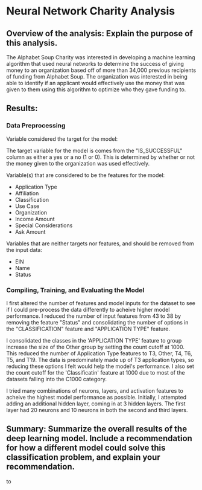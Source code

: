 # Neural Network Charity Analysis

## Overview of the analysis: Explain the purpose of this analysis.
The Alphabet Soup Charity was interested in developing a machine learning algorithm that used neural networks to determine the success of giving money to an organization based off of more than 34,000 previous recipients of funding from Alphabet Soup. The organization was interested in being able to identify if an applicant would effectively use the money that was given to them using this algorithm to optimize who they gave funding to.

## Results:

### Data Preprocessing

Variable considered the target for the model:

The target variable for the model is comes from the "IS_SUCCESSFUL" column as either a yes or a no (1 or 0). This is determined by whether or not the money given to the organization was used effectively.

Variable(s) that are considered to be the features for the model:
- Application Type
- Affiliation
- Classification
- Use Case
- Organization
- Income Amount
- Special Considerations
- Ask Amount

Variables that are neither targets nor features, and should be removed from the input data:
- EIN
- Name
- Status

### Compiling, Training, and Evaluating the Model

I first altered the number of features and model inputs for the dataset to see if I could pre-process the data differently to acheive higher model performance. I reduced the number of input features from 43 to 38 by removing the feature "Status" and  consolidating the number of options in the "CLASSIFICATION" feature and "APPLICATION TYPE" feature. 

I consolidated the classes in the 'APPLICATION TYPE' feature to group increase the size of the Other group by setting the count cutoff at 1000.  This reduced the number of Application Type features to T3, Other, T4, T6, T5, and T19. The data is predominately made up of T3 application types, so reducing these options I felt would help the model's performance. I also set the count cutoff for the 'Classificatin' feature at 1000 due to most of the datasets falling into the C1000 category. 

I tried many combinations of neurons, layers, and activation features to acheive the highest model performance as possible.  Initially, I attempted adding an additional hidden layer, coming in at 3 hidden layers.  The first layer had 20 neurons and 10 neurons in both the second and third layers.

## Summary: Summarize the overall results of the deep learning model. Include a recommendation for how a different model could solve this classification problem, and explain your recommendation.
 to 
